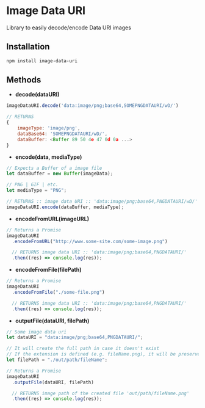 # Image Data URI

Library to easily decode/encode Data URI images

## Installation

```bash
npm install image-data-uri
```

## Methods

- **decode(dataURI)**

```javascript
imageDataURI.decode('data:image/png;base64,SOMEPNGDATAURI/wD/')

// RETURNS
{
    imageType: 'image/png',
    dataBase64: 'SOMEPNGDATAURI/wD/',
    dataBuffer: <Buffer 89 50 4e 47 0d 0a ...>
}
```

- **encode(data, mediaType)**

```javascript
// Expects a Buffer of a image file
let dataBuffer = new Buffer(imageData);

// PNG | GIF | etc.
let mediaType = "PNG";

// RETURNS :: image data URI :: 'data:image/png;base64,PNGDATAURI/wD/'
imageDataURI.encode(dataBuffer, mediaType);
```

- **encodeFromURL(imageURL)**

```javascript
// Returns a Promise
imageDataURI
  .encodeFromURL("http://www.some-site.com/some-image.png")

  // RETURNS image data URI :: 'data:image/png;base64,PNGDATAURI/'
  .then((res) => console.log(res));
```

- **encodeFromFile(filePath)**

```javascript
// Returns a Promise
imageDataURI
  .encodeFromFile("./some-file.png")

  // RETURNS image data URI :: 'data:image/png;base64,PNGDATAURI/'
  .then((res) => console.log(res));
```

- **outputFile(dataURI, filePath)**

```javascript
// Some image data uri
let dataURI = "data:image/png;base64,PNGDATAURI/";

// It will create the full path in case it doesn't exist
// If the extension is defined (e.g. fileName.png), it will be preserved, otherwise the lib will try to guess from the Data URI
let filePath = "./out/path/fileName";

// Returns a Promise
imageDataURI
  .outputFile(dataURI, filePath)

  // RETURNS image path of the created file 'out/path/fileName.png'
  .then((res) => console.log(res));
```
